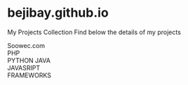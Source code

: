 # bejibay.github.io
My Projects Collection
Find below the details of my projects

Soowec.com                                   
 PHP   
 PYTHON
JAVA                 
JAVASRIPT        
FRAMEWORKS

